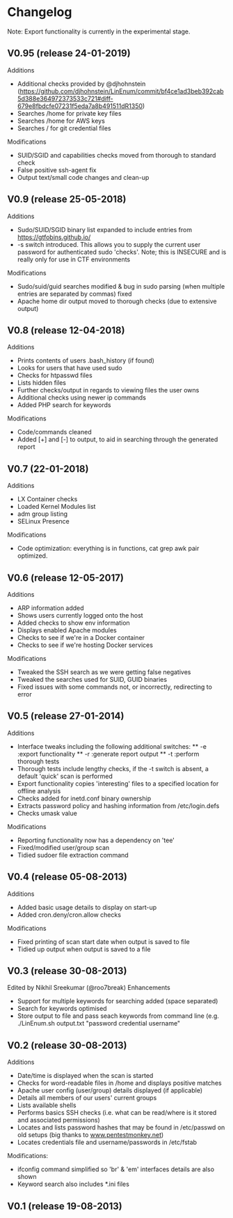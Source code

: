 # Changelog

Note: Export functionality is currently in the experimental stage.

## V0.95 (release 24-01-2019)
Additions
* Additional checks provided by @djhohnstein (https://github.com/djhohnstein/LinEnum/commit/bf4ce1ad3beb392cab5d388e364972373533c721#diff-679e8fbdcfe07231f5eda7a8b491511dR1350)
* Searches /home for private key files
* Searches /home for AWS keys
* Searches / for git credential files 

Modifications
* SUID/SGID and capabilities checks moved from thorough to standard check
* False positive ssh-agent fix 
* Output text/small code changes and clean-up

## V0.9 (release 25-05-2018)
Additions
* Sudo/SUID/SGID binary list expanded to include entries from https://gtfobins.github.io/
* -s switch introduced. This allows you to supply the current user password for authenticated sudo 'checks'. Note; this is INSECURE and is really only for use in CTF environments

Modifications
* Sudo/suid/guid searches modified & bug in sudo parsing (when multiple entries are separated by commas) fixed
* Apache home dir output moved to thorough checks (due to extensive output)

## V0.8 (release 12-04-2018)
Additions
* Prints contents of users .bash_history (if found)
* Looks for users that have used sudo
* Checks for htpasswd files
* Lists hidden files
* Further checks/output in regards to viewing files the user owns
* Additional checks using newer ip commands
* Added PHP search for keywords

Modifications
* Code/commands cleaned
* Added [+] and [-] to output, to aid in searching through the generated report

## V0.7 (22-01-2018)
Additions
* LX Container checks
* Loaded Kernel Modules list
* adm group listing
* SELinux Presence

Modifications
* Code optimization: everything is in functions, cat grep awk pair optimized.

## V0.6 (release 12-05-2017)
Additions
* ARP information added
* Shows users currently logged onto the host
* Added checks to show env information
* Displays enabled Apache modules
* Checks to see if we're in a Docker container
* Checks to see if we're hosting Docker services

Modifications
* Tweaked the SSH search as we were getting false negatives
* Tweaked the searches used for SUID, GUID binaries
* Fixed issues with some commands not, or incorrectly, redirecting to error

## V0.5 (release 27-01-2014)
Additions
* Interface tweaks including the following additional switches:
** -e :export functionality
** -r :generate report output
** -t :perform thorough tests
* Thorough tests include lengthy checks, if the -t switch is absent, a default 'quick' scan is performed
* Export functionality copies 'interesting' files to a specified location for offline analysis
* Checks added for inetd.conf binary ownership
* Extracts password policy and hashing information from /etc/login.defs
* Checks umask value

Modifications
* Reporting functionality now has a dependency on 'tee'
* Fixed/modified user/group scan
* Tidied sudoer file extraction command

## V0.4 (release 05-08-2013)
Additions
* Added basic usage details to display on start-up
* Added cron.deny/cron.allow checks

Modifications
* Fixed printing of scan start date when output is saved to file
* Tidied up output when output is saved to a file

## V0.3 (release 30-08-2013)
Edited by Nikhil Sreekumar (@roo7break)
Enhancements
* Support for multiple keywords for searching added (space separated)
* Search for keywords optimised
* Store output to file and pass seach keywords from command line (e.g. ./LinEnum.sh output.txt "password credential username"

## V0.2 (release 30-08-2013)
Additions
* Date/time is displayed when the scan is started
* Checks for word-readable files in /home and displays positive matches
* Apache user config (user/group) details displayed (if applicable)
* Details all members of our users' current groups
* Lists available shells
* Performs basics SSH checks (i.e. what can be read/where is it stored and associated permissions)
* Locates and lists password hashes that may be found in /etc/passwd on old setups (big thanks to www.pentestmonkey.net)
* Locates credentials file and username/passwords in /etc/fstab

Modifications:
* ifconfig command simplified so 'br' & 'em' interfaces details are also shown
* Keyword search also includes *.ini files

## V0.1 (release 19-08-2013)
